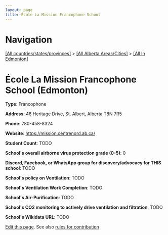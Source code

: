 ```yaml
---
layout: page
title: École La Mission Francophone School
---
```

# Navigation

[[All countries/states/provinces]](../../..) > [[All Alberta Areas/Cities]](../..) > [[All In Edmonton]](..)

# École La Mission Francophone School (Edmonton)

**Type**: Francophone

**Address**: 46 Heritage Drive, St. Albert, Alberta T8N 7R5

**Phone**: 780-458-8324

**Website**: <https://mission.centrenord.ab.ca/>

**Student Count**: TODO

**School's overall airborne virus protection grade (0-5)**: 0

**Discord, Facebook, or WhatsApp group for discovery/advocacy for THIS school**: TODO

**School's policy on Ventilation**: TODO

**School's Ventilation Work Completion**: TODO

**School's Air-Purification**: TODO

**School's CO2 monitoring to actively drive ventilation and filtration**: TODO

**School's Wikidata URL**: TODO


[Edit this page](https://github.com/ventilate-schools/AB/edit/main/./Edmonton/École_La_Mission_Francophone_School.md). See also [rules for contribution](../../../contribution-rules/)